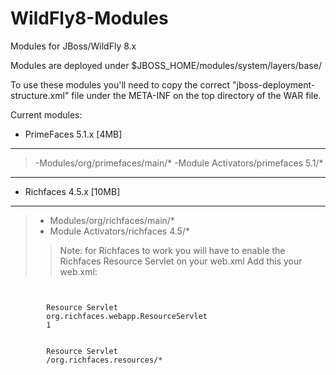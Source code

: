WildFly8-Modules
================
Modules for JBoss/WildFly 8.x

Modules are deployed under $JBOSS_HOME/modules/system/layers/base/

To use these modules you'll need to copy the correct "jboss-deployment-structure.xml" file under the META-INF on the top directory of the WAR file.

Current modules:
- PrimeFaces 5.1.x [4MB]
-------------------------------------------------
>-Modules/org/primefaces/main/*
>-Module Activators/primefaces 5.1/*
-------------------------------------------------

- Richfaces 4.5.x [10MB]
-------------------------------------------------
>  - Modules/org/richfaces/main/*
>  - Module Activators/richfaces 4.5/*
>> Note: for Richfaces to work you will have to enable the Richfaces Resource Servlet on your web.xml
>>       Add this your web.xml:
<pre><code>
      <servlet>
        <servlet-name>Resource Servlet</servlet-name>
        <servlet-class>org.richfaces.webapp.ResourceServlet</servlet-class>
        <load-on-startup>1</load-on-startup>
      </servlet>
      <servlet-mapping>
        <servlet-name>Resource Servlet</servlet-name>
        <url-pattern>/org.richfaces.resources/*</url-pattern>
      </servlet-mapping>
</code></pre>
